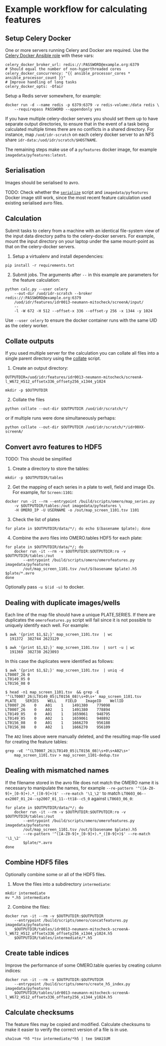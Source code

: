 # Example workflow for calculating features

## Setup Celery Docker

One or more servers running Celery and Docker are required.
Use the [Celery Docker Ansible role](https://github.com/openmicroscopy/ansible-role-celery-docker/tree/0.1.0) with these vars:

```
celery_docker_broker_url: redis://:PASSWORD@example.org:6379
# Should equal the number of non-hyperthreaded cores
celery_docker_concurrency: "{{ ansible_processor_cores * ansible_processor_count }}"
# Improve handling of long tasks
celery_docker_opts: -Ofair
```

Setup a Redis server somewhere, for example:

```
docker run -d --name redis -p 6379:6379 -v redis-volume:/data redis \
    --requirepass PASSWORD --appendonly yes
```

If you have multiple celery-docker servers you should set them up to have separate output directories, to ensure that in the event of a task being calculated multiple times there are no conflicts in a shared directory.
For instance, map `/uod/idr-scratch` on each celery docker server to an NFS share `idr-data:/uod/idr/scratch/$HOSTNAME`.

The remaining steps make use of a `pyfeatures` docker image, for example `imagedata/pyfeatures:latest`.


## Serialisation

Images should be serialised to avro.

TODO: Check whether the [`serialize`](serialize) script and `imagedata/pyfeatures` Docker image still work, since the most recent feature calculation used existing serialised avro files.


## Calculation

Submit tasks to celery from a machine with an identical file-system view of the input data directory paths to the celery-docker servers.
For example, mount the input directory on your laptop under the same mount-point as that on the celery-docker servers.

1. Setup a virtualenv and install dependencies:

```
pip install -r requirements.txt
```

2. Submit jobs.
The arguments after `--` in this example are parameters for the feature calculation:

```
python calc.py --user celery
    --out-dir /uod/idr-scratch --broker redis://:PASSWORD@example.org:6379
    /uod/idr/features/idr0013-neumann-mitocheck/screenA/input/
    --
    -l -W 672 -H 512 --offset-x 336 --offset-y 256 -x 1344 -y 1024
```

Use `--user celery` to ensure the docker container runs with the same UID as the celery worker.


## Collate outputs

If you used multiple server for the calculation you can collate all files into a single parent directory using the [collate](collate) script.

1. Create an output directory:

```
OUTPUTDIR=/uod/idr/features/idr0013-neumann-mitocheck/screenA-l_W672_H512_offsetx336_offsety256_x1344_y1024

mkdir -p $OUTPUTDIR
```

2. Collate the files

```
python collate --out-dir $OUTPUTDIR /uod/idr/scratch/*/
```

or if multiple runs were done simultaneously perhaps:

```
python collate --out-dir $OUTPUTDIR /uod/idr/scratch/*/idr00XX-screenA/
```


## Convert avro features to HDF5

TODO: This should be simplified

1. Create a directory to store the tables:

```
mkdir -p $OUTPUTDIR/tables
```

2. Get the mapping of each series in a plate to well, field and image IDs.
For example, for `Screen:1101`:

```
docker run -it --rm --entrypoint /build/scripts/omero/map_series.py
    -v $OUTPUTDIR/tables:/out imagedata/pyfeatures \
    -H OMERO_IP -U USERNAME -o /out/map_screen_1101.tsv 1101
```

3. Check the list of plates

```
for plate in $OUTPUTDIR/data/*/; do echo $(basename $plate); done
```

4. Combine the avro files into OMERO.tables HDF5 for each plate:

```
for plate in $OUTPUTDIR/data/*/; do
    docker run -it --rm -v $OUTPUTDIR:$OUTPUTDIR:ro -v $OUTPUTDIR/tables:/out
        --entrypoint /build/scripts/omero/omerofeatures.py imagedata/pyfeatures
        /out/map_screen_1101.tsv /out/$(basename $plate).h5 $plate/*.avro
done
```

Optionally pass `-u $(id -u)` to docker.


## Dealing with duplicate images/wells

Each line of the map file should have a unique PLATE,SERIES.
If there are duplicates the `omerofeatures.py` script will fail since it is not possible to uniquely identify each well.
For example:

```
$ awk '{print $1,$2;}' map_screen_1101.tsv  | wc
  191372  382744 2623129

$ awk '{print $1,$2;}' map_screen_1101.tsv  | sort -u | wc
  191369  382738 2623093
```

In this case the duplicates were identified as follows:

```
$ awk '{print $1,$2;}' map_screen_1101.tsv  | uniq -d
LT0007_26 0
LT0149_05 0
LT0156_08 0

$ head -n1 map_screen_1101.tsv  && grep -E '^(LT0007_26|LT0149_05|LT0156_08)\s+0\s+' map_screen_1101.tsv
PLATE    SERIES    WELL    FIELD    ImageID    WellID
LT0007_26    0    A01    1    1491380    779098
LT0007_26    0    A02    1    1491380    778894
LT0149_05    0    A01    1    1659061    948795
LT0149_05    0    A02    1    1659061    948892
LT0156_08    0    A01    1    1666270    956188
LT0156_08    0    A02    1    1666270    956109
```

The `A02` lines above were manually deleted, and the resulting map-file used for creating the feature tables:

```
grep -vE '^(LT0007_26|LT0149_05|LT0156_08)\s+0\s+A02\s+'
    map_screen_1101.tsv > map_screen_1101-dedup.tsv
```


## Dealing with mismatched names

If the filename stored in the avro file does not match the OMERO name it is necessary to manipulate the names, for example `--re-pattern '^([A-Z0-9]+_[0-9]+).*_([0-9]+)$' --re-match '\1_\2'` to match `LT0603_06--ex2007_01_24--sp2007_01_11--tt18--c5_0` against `LT0603_06_0`:

```
for plate in $OUTPUTDIR/data/*/; do
    docker run -it --rm -v $OUTPUTDIR:$OUTPUTDIR:ro -v $OUTPUTDIR/tables:/out
        --entrypoint /build/scripts/omero/omerofeatures.py imagedata/pyfeatures
        /out/map_screen_1101.tsv /out/$(basename $plate).h5
        --re-pattern '^([A-Z0-9]+_[0-9]+).*_([0-9]+)$' --re-match '\1_\2'
        $plate/*.avro
done
```


## Combine HDF5 files

Optionally combine some or all of the HDF5 files.

1. Move the files into a subdirectory `intermediate`:

```
mkdir intermediate
mv *.h5 intermediate
```

2. Combine the files:

```
docker run -it --rm -v $OUTPUTDIR:$OUTPUTDIR
    --entrypoint /build/scripts/omero/concatfeatures.py imagedata/pyfeatures
    $OUTPUTDIR/tables/idr0013-neumann-mitocheck-screenA-l_W672_H512_offsetx336_offsety256_x1344_y1024.h5
    $OUTPUTDIR/tables/intermediate/*.h5
```


## Create table indices

Improve the performance of some OMERO.table queries by creating column indices:

```
docker run -it --rm -v $OUTPUTDIR:$OUTPUTDIR
    --entrypoint /build/scripts/omero/create_h5_index.py imagedata/pyfeatures
    $OUTPUTDIR/tables/idr0013-neumann-mitocheck-screenA-l_W672_H512_offsetx336_offsety256_x1344_y1024.h5
```


## Calculate checksums

The feature files may be copied and modified.
Calculate checksums to make it easier to verify the correct version of a file is in use.

```
sha1sum *h5 *tsv intermediate/*h5 | tee SHA1SUM
```
